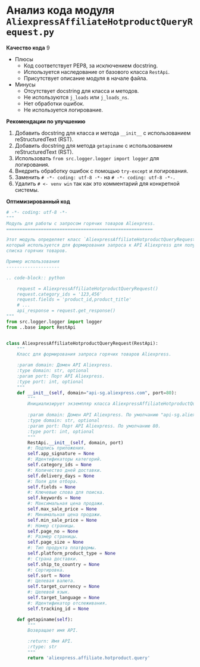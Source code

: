 # Анализ кода модуля `AliexpressAffiliateHotproductQueryRequest.py`

**Качество кода**
9
 - Плюсы
    - Код соответствует PEP8, за исключением docstring.
    -  Используется наследование от базового класса `RestApi`.
    - Присутствует описание модуля в начале файла.
 - Минусы
    - Отсутствует docstring для класса и методов.
    - Не используются `j_loads` или `j_loads_ns`.
    - Нет обработки ошибок.
    - Не используется логирование.

**Рекомендации по улучшению**
1.  Добавить docstring для класса и метода `__init__` с использованием reStructuredText (RST).
2.  Добавить docstring для метода `getapiname` с использованием reStructuredText (RST).
3.  Использовать `from src.logger.logger import logger` для логирования.
4.  Внедрить обработку ошибок с помощью `try-except` и логирования.
5.  Заменить `# -*- coding: utf-8 -*-` на `# -*- coding: utf-8 -*-.`
6.  Удалить `# <- venv win` так как это комментарий для конкретной системы.

**Оптимизированный код**
```python
# -*- coding: utf-8 -*-
"""
Модуль для работы с запросом горячих товаров Aliexpress.
=======================================================

Этот модуль определяет класс `AliexpressAffiliateHotproductQueryRequest`,
который используется для формирования запроса к API Aliexpress для получения
списка горячих товаров.

Пример использования
--------------------

.. code-block:: python

    request = AliexpressAffiliateHotproductQueryRequest()
    request.category_ids = '123,456'
    request.fields = 'product_id,product_title'
    # ...
    api_response = request.get_response()
"""
from src.logger.logger import logger
from ..base import RestApi


class AliexpressAffiliateHotproductQueryRequest(RestApi):
    """
    Класс для формирования запроса горячих товаров Aliexpress.

    :param domain: Домен API Aliexpress.
    :type domain: str, optional
    :param port: Порт API Aliexpress.
    :type port: int, optional
    """
    def __init__(self, domain="api-sg.aliexpress.com", port=80):
        """
        Инициализирует экземпляр класса AliexpressAffiliateHotproductQueryRequest.
        
        :param domain: Домен API Aliexpress. По умолчанию "api-sg.aliexpress.com".
        :type domain: str, optional
        :param port: Порт API Aliexpress. По умолчанию 80.
        :type port: int, optional
        """
        RestApi.__init__(self, domain, port)
        #: Подпись приложения.
        self.app_signature = None
        #: Идентификаторы категорий.
        self.category_ids = None
        #: Количество дней доставки.
        self.delivery_days = None
        #: Поля для отбора.
        self.fields = None
        #: Ключевые слова для поиска.
        self.keywords = None
        #: Максимальная цена продажи.
        self.max_sale_price = None
        #: Минимальная цена продажи.
        self.min_sale_price = None
        #: Номер страницы.
        self.page_no = None
        #: Размер страницы.
        self.page_size = None
        #: Тип продукта платформы.
        self.platform_product_type = None
        #: Страна доставки.
        self.ship_to_country = None
        #: Сортировка.
        self.sort = None
        #: Целевая валюта.
        self.target_currency = None
        #: Целевой язык.
        self.target_language = None
        #: Идентификатор отслеживания.
        self.tracking_id = None

    def getapiname(self):
        """
        Возвращает имя API.

        :return: Имя API.
        :rtype: str
        """
        return 'aliexpress.affiliate.hotproduct.query'
```